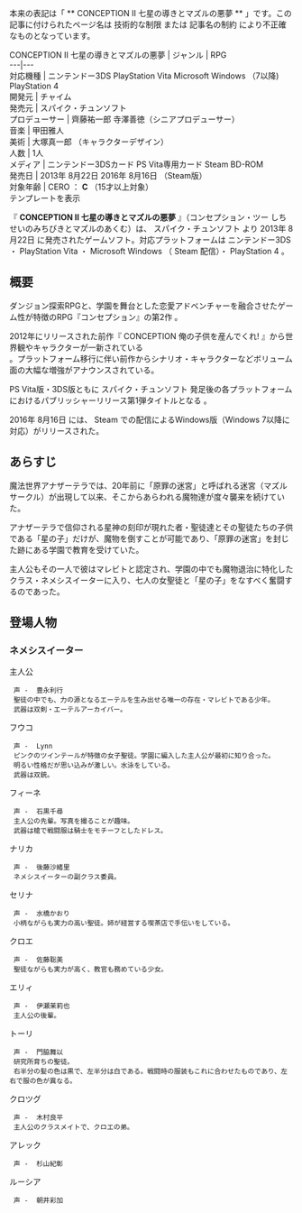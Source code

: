 本来の表記は「 ** CONCEPTION II 七星の導きとマズルの悪夢  ** 」です。この記事に付けられたページ名は  技術的な制限  または
記事名の制約  により不正確なものとなっています。

CONCEPTION II  七星の導きとマズルの悪夢  |  ジャンル  |  RPG   
---|---  
対応機種  |  ニンテンドー3DS  PlayStation Vita  Microsoft Windows  （7以降)  PlayStation 4   
開発元  |  チャイム   
発売元  |  スパイク・チュンソフト   
プロデューサー  |  齊藤祐一郎  寺澤善徳（シニアプロデューサー）   
音楽  |  甲田雅人   
美術  |  大塚真一郎  （キャラクターデザイン）   
人数  |  1人   
メディア  |  ニンテンドー3DSカード  PS Vita専用カード  Steam  BD-ROM   
発売日  |  2013年  8月22日  2016年  8月16日  （Steam版）   
対象年齢  |  CERO  ：  **C** （15才以上対象）   
テンプレートを表示  
  
『 **CONCEPTION II 七星の導きとマズルの悪夢** 』（コンセプション・ツー しちせいのみちびきとマズルのあくむ）は、
スパイク・チュンソフト  より  2013年  8月22日  に発売されたゲームソフト。対応プラットフォームは  ニンテンドー3DS  ・
PlayStation Vita  ・  Microsoft Windows  （  Steam  配信）・  PlayStation 4  。

##  概要  

ダンジョン探索RPGと、学園を舞台とした恋愛アドベンチャーを融合させたゲーム性が特徴のRPG『コンセプション』の第2作    。

2012年にリリースされた前作『  CONCEPTION 俺の子供を産んでくれ!  』から世界観やキャラクターが一新されている  
。プラットフォーム移行に伴い前作からシナリオ・キャラクターなどボリューム面の大幅な増強がアナウンスされている。

PS Vita版・3DS版ともに  スパイク・チュンソフト  発足後の各プラットフォームにおけるパブリッシャーリリース第1弾タイトルとなる    。

2016年  8月16日  には、  Steam  での配信によるWindows版（Windows 7以降に対応）がリリースされた。

##  あらすじ  

魔法世界アナザーテラでは、20年前に「原罪の迷宮」と呼ばれる迷宮（マズルサークル）が出現して以来、そこからあらわれる魔物達が度々襲来を続けていた。

アナザーテラで信仰される星神の刻印が現れた者・聖徒達とその聖徒たちの子供である「星の子」だけが、魔物を倒すことが可能であり、「原罪の迷宮」を封じた跡にある学園で教育を受けていた。

主人公もその一人で彼はマレビトと認定され、学園の中でも魔物退治に特化したクラス・ネメシスイーターに入り、七人の女聖徒と「星の子」をなすべく奮闘するのであった。

##  登場人物  

###  ネメシスイーター  

主人公

     声 -  豊永利行 
     聖徒の中でも、力の源となるエーテルを生み出せる唯一の存在・マレビトである少年。 
     武器は双剣・エーテルアーカイバー。 
フウコ

     声 -  Lynn 
     ピンクのツインテールが特徴の女子聖徒。学園に編入した主人公が最初に知り合った。 
     明るい性格だが思い込みが激しい。水泳をしている。 
     武器は双銃。 
フィーネ

     声 -  石黒千尋 
     主人公の先輩。写真を撮ることが趣味。 
     武器は槍で戦闘服は騎士をモチーフとしたドレス。 
ナリカ

     声 -  後藤沙緒里 
     ネメシスイーターの副クラス委員。 
セリナ

     声 -  水橋かおり 
     小柄ながらも実力の高い聖徒。姉が経営する喫茶店で手伝いをしている。 
クロエ

     声 -  佐藤聡美 
     聖徒ながらも実力が高く、教官も務めている少女。 
エリィ

     声 -  伊瀬茉莉也 
     主人公の後輩。 
トーリ

     声 -  門脇舞以 
     研究所育ちの聖徒。 
     右半分の髪の色は黒で、左半分は白である。戦闘時の服装もこれに合わせたものであり、左右で服の色が異なる。 
クロツグ

     声 -  木村良平 
     主人公のクラスメイトで、クロエの弟。 
アレック

     声 -  杉山紀彰 
ルーシア

     声 -  朝井彩加 

